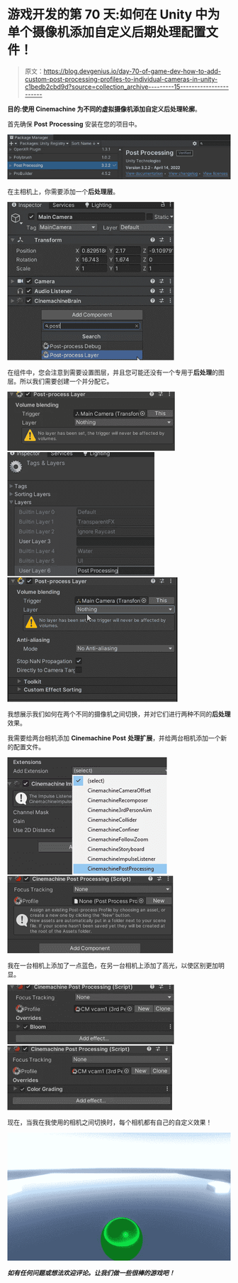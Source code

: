 # 游戏开发的第 70 天:如何在 Unity 中为单个摄像机添加自定义后期处理配置文件！

> 原文：<https://blog.devgenius.io/day-70-of-game-dev-how-to-add-custom-post-processing-profiles-to-individual-cameras-in-unity-c1bedb2cbd9d?source=collection_archive---------15----------------------->

**目的:**使用 **Cinemachine** 为不同的虚拟摄像机添加自定义**后处理轮廓**。

首先确保 **Post** **Processing** 安装在您的项目中。

![](img/34e266263b7fbe0bc2d42bdd3ff4fec2.png)

在主相机上，你需要添加一个**后处理层**。

![](img/efd74c1cc4882f65de996a528e5f3a16.png)

在组件中，您会注意到需要设置图层，并且您可能还没有一个专用于**后处理**的图层。所以我们需要创建一个并分配它。

![](img/1bca5da3332c729735643b7832160fc7.png)![](img/9b339456809b2ae117e0f351bd2ee54a.png)![](img/70f43e4a4c9ac31eae47cc892118011d.png)

我想展示我们如何在两个不同的摄像机之间切换，并对它们进行两种不同的**后处理**效果。

我需要给两台相机添加 **Cinemachine Post** **处理扩展**，并给两台相机添加一个新的配置文件。

![](img/79fed7d2e3a105c3fc0481668a52830e.png)![](img/2648d6ac52c7237601df78e9ad3724fd.png)

我在一台相机上添加了一点蓝色，在另一台相机上添加了高光，以使区别更加明显。

![](img/7aa2da2c7b7e5c7a244ccb35ac464890.png)![](img/2216727952f9b15ab7e444acd23f5478.png)

现在，当我在我使用的相机之间切换时，每个相机都有自己的自定义效果！

![](img/d4ca8667b486c9a743f9e57793467c79.png)

***如有任何问题或想法欢迎评论。让我们做一些很棒的游戏吧！***